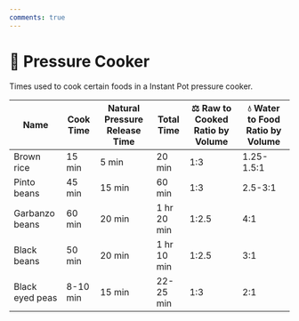 ```yaml
---
comments: true
---
```

# :stew: Pressure Cooker

Times used to cook certain foods in a Instant Pot pressure cooker.

| Name              | Cook Time | Natural Pressure Release Time | Total Time    | :balance_scale: Raw to Cooked Ratio by Volume | :droplet: Water to Food Ratio by Volume |
|-------------------|-----------|-------------------------------|---------------|-----------------------------------------------|-----------------------------------------|
| Brown rice        | 15 min    | 5 min                         | 20 min        | 1:3                                           | 1.25-1.5:1                              |
| Pinto beans       | 45 min    | 15 min                        | 60 min        | 1:3                                           | 2.5-3:1                                 |
| Garbanzo beans    | 60 min    | 20 min                        | 1 hr 20 min   | 1:2.5                                         | 4:1                                     |
| Black beans       | 50 min    | 20 min                        | 1 hr 10 min   | 1:2.5                                         | 3:1                                     |
| Black eyed peas   | 8-10 min  | 15 min                        | 22-25 min     | 1:3                                           | 2:1                                     |
